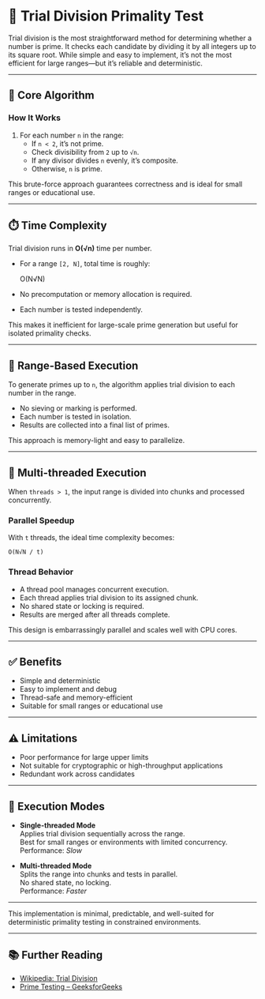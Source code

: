 # 🧠 Trial Division Primality Test

Trial division is the most straightforward method for determining whether a number is prime. It checks each candidate by dividing it by all integers up to its square root. While simple and easy to implement, it’s not the most efficient for large ranges—but it’s reliable and deterministic.

---

## 📘 Core Algorithm

### How It Works

1. For each number `n` in the range:
    - If `n < 2`, it’s not prime.
    - Check divisibility from `2` up to `√n`.
    - If any divisor divides `n` evenly, it’s composite.
    - Otherwise, `n` is prime.

This brute-force approach guarantees correctness and is ideal for small ranges or educational use.

---

## ⏱️ Time Complexity

Trial division runs in **O(√n)** time per number.

- For a range `[2, N]`, total time is roughly:

  O(N√N)

- No precomputation or memory allocation is required.
- Each number is tested independently.

This makes it inefficient for large-scale prime generation but useful for isolated primality checks.

---

## 🧩 Range-Based Execution

To generate primes up to `n`, the algorithm applies trial division to each number in the range.

- No sieving or marking is performed.
- Each number is tested in isolation.
- Results are collected into a final list of primes.

This approach is memory-light and easy to parallelize.

---

## 🧵 Multi-threaded Execution

When `threads > 1`, the input range is divided into chunks and processed concurrently.

### Parallel Speedup

With `t` threads, the ideal time complexity becomes:

    O(N√N / t)

### Thread Behavior

- A thread pool manages concurrent execution.
- Each thread applies trial division to its assigned chunk.
- No shared state or locking is required.
- Results are merged after all threads complete.

This design is embarrassingly parallel and scales well with CPU cores.

---

## ✅ Benefits

- Simple and deterministic
- Easy to implement and debug
- Thread-safe and memory-efficient
- Suitable for small ranges or educational use

---

## ⚠️ Limitations

- Poor performance for large upper limits
- Not suitable for cryptographic or high-throughput applications
- Redundant work across candidates

---

## 🧠 Execution Modes

- **Single-threaded Mode**  
  Applies trial division sequentially across the range.  
  Best for small ranges or environments with limited concurrency.  
  Performance: *Slow*

- **Multi-threaded Mode**  
  Splits the range into chunks and tests in parallel.  
  No shared state, no locking.  
  Performance: *Faster*

---

This implementation is minimal, predictable, and well-suited for deterministic primality testing in constrained environments.

---

## 📚 Further Reading

- [Wikipedia: Trial Division](https://en.wikipedia.org/wiki/Trial_division)
- [Prime Testing – GeeksforGeeks](https://www.geeksforgeeks.org/prime-number/)